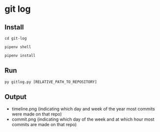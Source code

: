 # git log

## Install

```
cd git-log

pipenv shell

pipenv install
```

## Run

```
py gitlog.py [RELATIVE_PATH_TO_REPOSITORY]
```

## Output

* timeline.png (indicating which day and week of the year most commits were made on that repo)
* commit.png (indicating which day of the week and at which hour most commits are made on that repo)